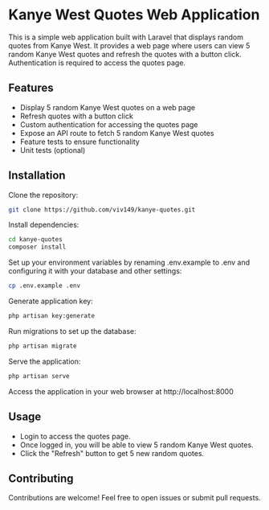 
# Kanye West Quotes Web Application

This is a simple web application built with Laravel that displays random quotes from Kanye West. It provides a web page where users can view 5 random Kanye West quotes and refresh the quotes with a button click. Authentication is required to access the quotes page.



## Features

- Display 5 random Kanye West quotes on a web page
- Refresh quotes with a button click
- Custom authentication for accessing the quotes page
- Expose an API route to fetch 5 random Kanye West quotes
- Feature tests to ensure functionality
- Unit tests (optional)

## Installation

Clone the repository:

```bash
git clone https://github.com/viv149/kanye-quotes.git

```
Install dependencies:

```bash
cd kanye-quotes
composer install

```

Set up your environment variables by renaming .env.example to .env and configuring it with your database and other settings:

```bash
cp .env.example .env

```

Generate application key:

```bash
php artisan key:generate

```
Run migrations to set up the database:

```bash
php artisan migrate

```
Serve the application:

```bash
php artisan serve

```
Access the application in your web browser at http://localhost:8000
    
## Usage

- Login to access the quotes page.
- Once logged in, you will be able to view 5 random Kanye West quotes.
- Click the "Refresh" button to get 5 new random quotes.


## Contributing

Contributions are welcome! Feel free to open issues or submit pull requests.

